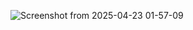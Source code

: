 ![Screenshot from 2025-04-23 01-57-09](https://github.com/user-attachments/assets/2cf79c7a-c71d-439f-8820-3294464fe242)
